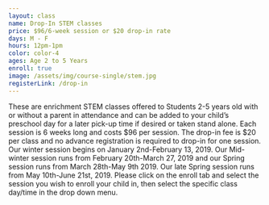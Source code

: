 ```yaml
---
layout: class
name: Drop-In STEM classes
price: $96/6-week session or $20 drop-in rate
days: M - F
hours: 12pm-1pm
color: color-4
ages: Age 2 to 5 Years
enroll: true
image: /assets/img/course-single/stem.jpg
registerLink: /drop-in
---
```


These are enrichment STEM classes offered to Students 2-5 years old with or without a parent in attendance and can be added to your child’s preschool day for a later pick-up time if desired or taken stand alone. Each session is 6 weeks long and costs $96 per session. The drop-in fee is $20 per class and no advance registration is required to drop-in for one session. Our winter session begins on January 2nd-February 13, 2019. Our Mid-winter session runs from February 20th-March 27, 2019 and our Spring session runs from March 28th-May 9th 2019. Our late Spring session runs from May 10th-June 21st, 2019. Please click on the enroll tab and select the session you wish to enroll your child in, then select the specific class day/time in the drop down menu.  
